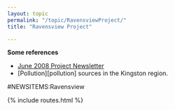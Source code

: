 ```yaml
---
layout: topic
permalink: "/topic/RavensviewProject/"
title: "Ravensview Project"

---
```


**Some references**
* [June 2008 Project Newsletter](http://k7waterfront.org/files/June2008Newsletter_Lowres.pdf)
* [Pollution][pollution] sources in the Kingston region.

#NEWSITEMS:Ravensview

{% include routes.html %}
